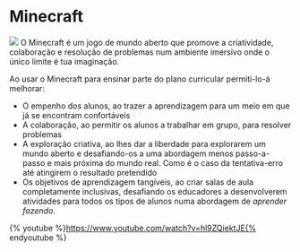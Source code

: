 # Minecraft

![](https://minecraft.net/static/pages/img/minecraft-hero.df1112867f04.jpg)
O Minecraft é um jogo de mundo aberto que promove a criatividade, colaboração e resolução de problemas num ambiente imersivo onde o único limite é tua imaginação.

Ao usar o Minecraft para ensinar parte do plano curricular permiti-lo-á melhorar:
* O empenho dos alunos, ao trazer a aprendizagem para um meio em que já se encontram confortáveis
* A colaboração, ao permitir os alunos a trabalhar em grupo, para resolver problemas
* A exploração criativa, ao lhes dar a liberdade para explorarem um mundo aberto e desafiando-os a uma abordagem menos passo-a-passo e mais próxima do mundo real. Como é o caso da tentativa-erro até atingirem o resultado pretendido
* Os objetivos de aprendizagem tangíveis, ao criar salas de aula completamente inclusivas, desafiando os educadores a desenvolverem atividades para todos os tipos de alunos numa abordagem de *aprender fazendo*.

{% youtube %}https://www.youtube.com/watch?v=hl9ZQiektJE{% endyoutube %}